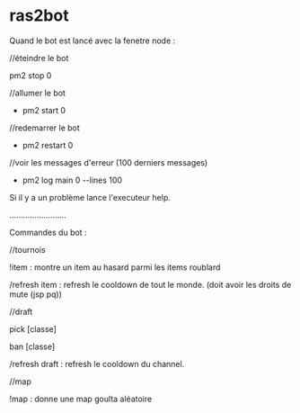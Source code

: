 # ras2bot

Quand le bot est lancé avec la fenetre node :



//éteindre le bot

pm2 stop 0

//allumer le bot

* pm2 start 0

//redemarrer le bot

* pm2 restart 0


//voir les messages d'erreur (100 derniers messages)

* pm2 log main 0 --lines 100

Si il y a un problème lance l'executeur help.


.........................


Commandes du bot :


//tournois

!item : montre un item au hasard parmi les items roublard

/refresh item : refresh le cooldown de tout le monde. (doit avoir les droits de mute (jsp pq))


//draft

pick [classe]

ban [classe]

/refresh draft : refresh le cooldown du channel.


//map

!map : donne une map goulta aléatoire
